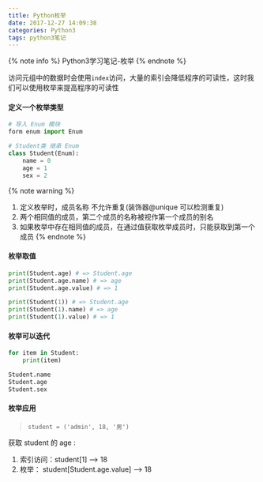 ```yaml
---
title: Python枚举
date: 2017-12-27 14:09:38
categories: Python3
tags: python3笔记
---
```

{% note info %}
Python3学习笔记-枚举
{% endnote %}

访问元组中的数据时会使用`index`访问，大量的索引会降低程序的可读性，这时我们可以使用枚举来提高程序的可读性

<!-- more -->
#### 定义一个枚举类型
```python
# 导入 Enum 模块
form enum import Enum

# Student类 继承 Enum
class Student(Enum):
    name = 0
    age = 1
    sex = 2
```
{% note warning %}
1. 定义枚举时，成员名称 不允许重复(装饰器@unique 可以检测重复)
2. 两个相同值的成员，第二个成员的名称被视作第一个成员的别名
3. 如果枚举中存在相同值的成员，在通过值获取枚举成员时，只能获取到第一个成员
{% endnote %}
#### 枚举取值
```python
print(Student.age) # => Student.age
print(Student.age.name) # => age
print(Student.age.value) # => 1

print(Student(1)) # => Student.age
print(Student(1).name) # => age
print(Student(1).value) # => 1
```

#### 枚举可以迭代 

```python
for item in Student:
    print(item)

Student.name
Student.age
Student.sex
```

#### 枚举应用
> `student = ('admin', 18, '男')`

获取 student 的 age :
1. 索引访问：student[1] --> 18
2. 枚举： student[Student.age.value] --> 18
